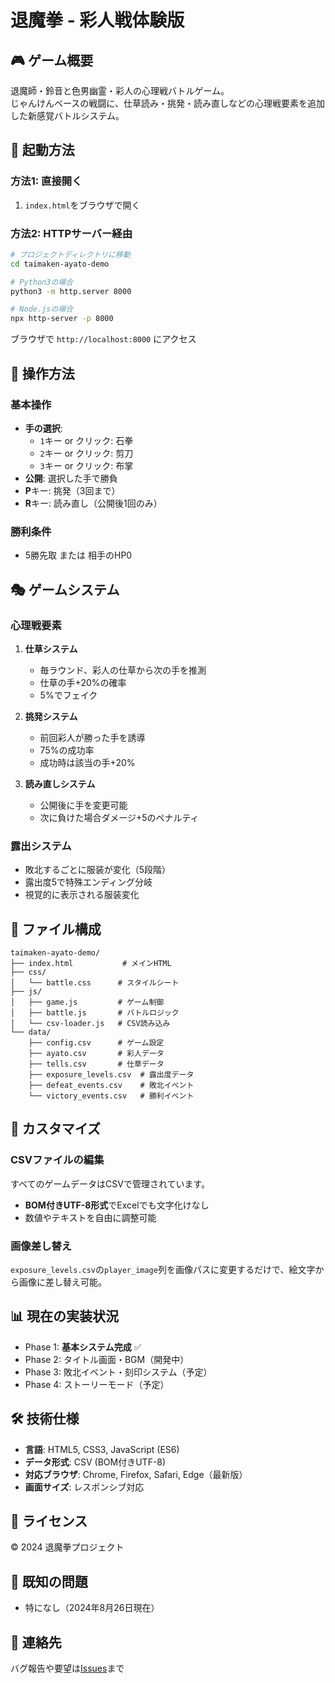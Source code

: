 # 退魔拳 - 彩人戦体験版

## 🎮 ゲーム概要
退魔師・鈴音と色男幽霊・彩人の心理戦バトルゲーム。  
じゃんけんベースの戦闘に、仕草読み・挑発・読み直しなどの心理戦要素を追加した新感覚バトルシステム。

## 🚀 起動方法

### 方法1: 直接開く
1. `index.html`をブラウザで開く

### 方法2: HTTPサーバー経由
```bash
# プロジェクトディレクトリに移動
cd taimaken-ayato-demo

# Python3の場合
python3 -m http.server 8000

# Node.jsの場合
npx http-server -p 8000
```

ブラウザで `http://localhost:8000` にアクセス

## 🎯 操作方法

### 基本操作
- **手の選択**: 
  - `1`キー or クリック: 石拳
  - `2`キー or クリック: 剪刀
  - `3`キー or クリック: 布掌
- **公開**: 選択した手で勝負
- **P**キー: 挑発（3回まで）
- **R**キー: 読み直し（公開後1回のみ）

### 勝利条件
- 5勝先取 または 相手のHP0

## 🎭 ゲームシステム

### 心理戦要素
1. **仕草システム**
   - 毎ラウンド、彩人の仕草から次の手を推測
   - 仕草の手+20%の確率
   - 5%でフェイク

2. **挑発システム**
   - 前回彩人が勝った手を誘導
   - 75%の成功率
   - 成功時は該当の手+20%

3. **読み直しシステム**
   - 公開後に手を変更可能
   - 次に負けた場合ダメージ+5のペナルティ

### 露出システム
- 敗北するごとに服装が変化（5段階）
- 露出度5で特殊エンディング分岐
- 視覚的に表示される服装変化

## 📁 ファイル構成
```
taimaken-ayato-demo/
├── index.html           # メインHTML
├── css/
│   └── battle.css      # スタイルシート
├── js/
│   ├── game.js         # ゲーム制御
│   ├── battle.js       # バトルロジック
│   └── csv-loader.js   # CSV読み込み
└── data/
    ├── config.csv      # ゲーム設定
    ├── ayato.csv       # 彩人データ
    ├── tells.csv       # 仕草データ
    ├── exposure_levels.csv  # 露出度データ
    ├── defeat_events.csv    # 敗北イベント
    └── victory_events.csv   # 勝利イベント
```

## 🔧 カスタマイズ

### CSVファイルの編集
すべてのゲームデータはCSVで管理されています。
- **BOM付きUTF-8形式**でExcelでも文字化けなし
- 数値やテキストを自由に調整可能

### 画像差し替え
`exposure_levels.csv`の`player_image`列を画像パスに変更するだけで、絵文字から画像に差し替え可能。

## 📊 現在の実装状況
- Phase 1: **基本システム完成** ✅
- Phase 2: タイトル画面・BGM（開発中）
- Phase 3: 敗北イベント・刻印システム（予定）
- Phase 4: ストーリーモード（予定）

## 🛠️ 技術仕様
- **言語**: HTML5, CSS3, JavaScript (ES6)
- **データ形式**: CSV (BOM付きUTF-8)
- **対応ブラウザ**: Chrome, Firefox, Safari, Edge（最新版）
- **画面サイズ**: レスポンシブ対応

## 📝 ライセンス
© 2024 退魔拳プロジェクト

## 🐛 既知の問題
- 特になし（2024年8月26日現在）

## 📧 連絡先
バグ報告や要望は[Issues](https://github.com/your-repo/issues)まで